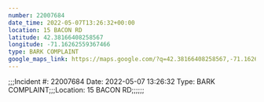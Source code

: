 ```yaml
---
number: 22007684
date_time: 2022-05-07T13:26:32+00:00
location: 15 BACON RD
latitude: 42.38166408258567
longitude: -71.16262559367466
type: BARK COMPLAINT
google_maps_link: https://maps.google.com/?q=42.38166408258567,-71.16262559367466
---
```


;;;Incident #: 22007684  Date: 2022-05-07 13:26:32   Type: BARK COMPLAINT;;;Location: 15 BACON RD;;;;;;
